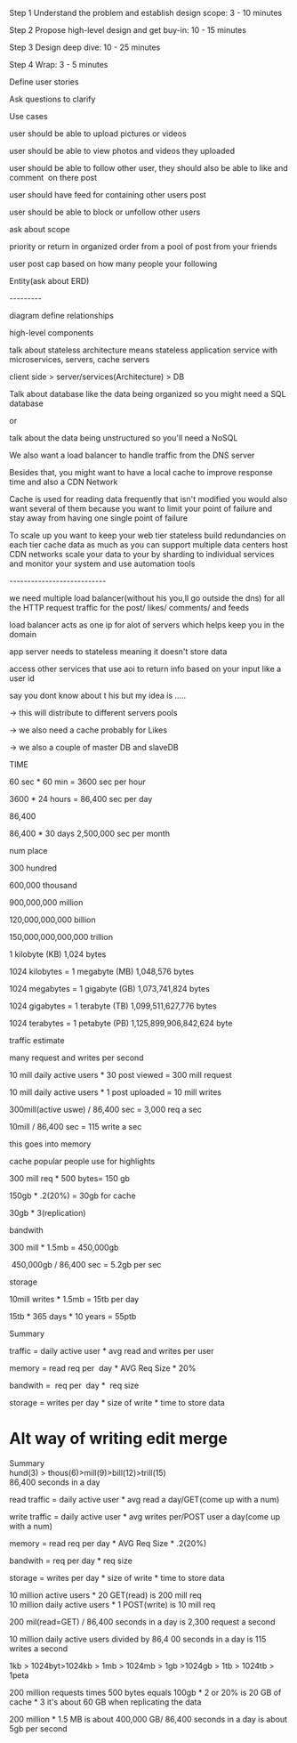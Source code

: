 
Step 1 Understand the problem and establish design scope: 3 - 10 minutes

Step 2 Propose high-level design and get buy-in: 10 - 15 minutes
  
Step 3 Design deep dive: 10 - 25 minutes  
  
Step 4 Wrap: 3 - 5 minutes



Define user stories  
  
Ask questions to clarify



Use cases 

user should be able to upload pictures or videos 

user should be able to view photos and videos they uploaded 

user should be able to follow other user, they should also be able to like and comment  on there post 

user should have feed for containing other users post  

user should be able to block or unfollow other users 

ask about scope 

priority or return in organized order from a pool of post from your friends 

user post cap based on how many people your following 

Entity(ask about ERD) 

--------- 

diagram define relationships  

high-level components 



talk about stateless architecture means stateless application service with microservices, servers, cache servers  
  
client side > server/services(Architecture) > DB  
  
Talk about database like the data being organized so you might need a SQL database  
  
or  
  
talk about the data being unstructured so you'll need a NoSQL


We also want a load balancer to handle traffic from the DNS server  
  
Besides that, you might want to have a local cache to improve response time and also a CDN Network  
  
Cache is used for reading data frequently that isn't modified you would also want several of them because you want to limit your point of failure and stay away from having one single point of failure  
  
To scale up you want to keep your web tier stateless build redundancies on each tier cache data as much as you can support multiple data centers host CDN networks scale your data to your by sharding to individual services and monitor your system and use automation tools

--------------------------- 

we need multiple load balancer(without his you,ll go outside the dns) for all the HTTP request traffic for the post/ likes/ comments/ and feeds 

load balancer acts as one ip for alot of servers which helps keep you in the domain 

app server needs to stateless meaning it doesn't store data 

access other services that use aoi to return info based on your input like a user id 

say you dont know about t his but my idea is ..... 

-> this will distribute to different servers pools  

-> we also need a cache probably for Likes  

-> we also a couple of master DB and slaveDB  

TIME 

60 sec * 60 min = 3600 sec per hour 

3600 * 24 hours = 86,400 sec per day 

86,400 

86,400 * 30 days 2,500,000 sec per month 

num place 

300 hundred 

600,000 thousand 

900,000,000 million 

120,000,000,000 billion 

150,000,000,000,000 trillion 

1 kilobyte (KB) 1,024 bytes 

1024 kilobytes = 1 megabyte (MB) 1,048,576 bytes 

1024 megabytes = 1 gigabyte (GB) 1,073,741,824 bytes 

1024 gigabytes = 1 terabyte (TB) 1,099,511,627,776 bytes 

1024 terabytes = 1 petabyte (PB) 1,125,899,906,842,624 byte 

traffic estimate 

many request and writes per second 

10 mill daily active users * 30 post viewed = 300 mill request  

10 mill daily active users * 1 post uploaded = 10 mill writes  

300mill(active uswe) / 86,400 sec = 3,000 req a sec 

10mill / 86,400 sec = 115 write a sec 

this goes into memory  

cache popular people use for highlights 

300 mill req * 500 bytes= 150 gb 

150gb * .2(20%) = 30gb for cache 

30gb * 3(replication) 

bandwith 

300 mill * 1.5mb = 450,000gb 

 450,000gb / 86,400 sec = 5.2gb per sec 

storage 

10mill writes * 1.5mb = 15tb per day 

15tb * 365 days * 10 years = 55ptb 

Summary 

traffic = daily active user * avg read and writes per user 

memory = read req per  day * AVG Req Size * 20% 

bandwith =  req per  day *  req size 

storage = writes per day * size of write * time to store data



# Alt way of writing edit merge

Summary  
hund(3) > thous(6)>mill(9)>bill(12)>trill(15)  
86,400 seconds in a day  
  
read traffic = daily active user * avg read a day/GET(come up with a num)  
  
write traffic = daily active user * avg writes per/POST user a day(come up with a num)  
  
memory = read req per day * AVG Req Size * .2(20%)  
  
bandwith = req per day * req size  
  
storage = writes per day * size of write * time to store data  
  
10 million active users * 20 GET(read) is 200 mill req  
10 million daily active users * 1 POST(write) is 10 mill req  
  
200 mil(read=GET) / 86,400 seconds in a day is 2,300 request a second  
  
10 million daily active users divided by 86,4 00 seconds in a day is 115 writes a second  
  
1kb > 1024byt>1024kb > 1mb > 1024mb > 1gb >1024gb > 1tb > 1024tb > 1peta  
  
200 million requests times 500 bytes equals 100gb * 2 or 20% is 20 GB of cache * 3 it's about 60 GB when replicating the data  
  
  
200 million * 1.5 MB is about 400,000 GB/ 86,400 seconds in a day is about 5gb per second